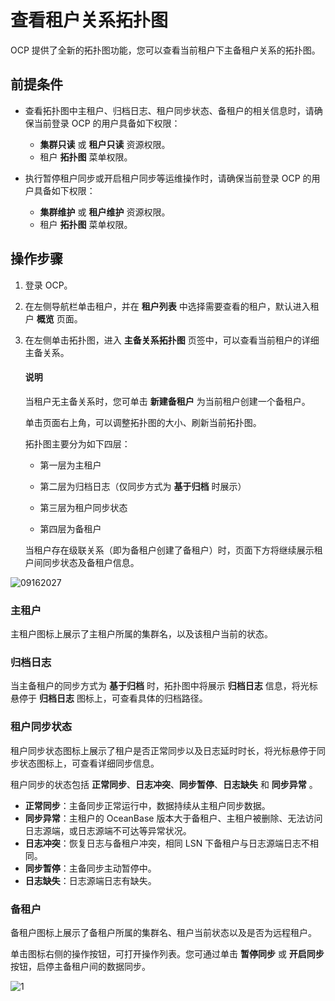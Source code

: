 # 查看租户关系拓扑图

OCP 提供了全新的拓扑图功能，您可以查看当前租户下主备租户关系的拓扑图。

## 前提条件

* 查看拓扑图中主租户、归档日志、租户同步状态、备租户的相关信息时，请确保当前登录 OCP 的用户具备如下权限：

  * **集群只读** 或 **租户只读** 资源权限。
  * 租户 **拓扑图** 菜单权限。

* 执行暂停租户同步或开启租户同步等运维操作时，请确保当前登录 OCP 的用户具备如下权限：

  * **集群维护** 或 **租户维护** 资源权限。
  * 租户 **拓扑图** 菜单权限。

## 操作步骤

1. 登录 OCP。
2. 在左侧导航栏单击租户，并在 **租户列表** 中选择需要查看的租户，默认进入租户 **概览** 页面。
3. 在左侧单击拓扑图，进入 **主备关系拓扑图** 页签中，可以查看当前租户的详细主备关系。

    <main id="notice" type='explain'>
    <h4>说明</h4>
    <p>当租户无主备关系时，您可单击 <b>新建备租户</b> 为当前租户创建一个备租户。</p>
    </main>

    单击页面右上角，可以调整拓扑图的大小、刷新当前拓扑图。

    拓扑图主要分为如下四层：

   * 第一层为主租户

   * 第二层为归档日志（仅同步方式为 **基于归档** 时展示）

   * 第三层为租户同步状态

   * 第四层为备租户

    当租户存在级联关系（即为备租户创建了备租户）时，页面下方将继续展示租户间同步状态及备租户信息。

![09162027](https://obbusiness-private.oss-cn-shanghai.aliyuncs.com/doc/img/ocp/420/%E4%B8%BB%E5%A4%87%E5%85%B3%E7%B3%BB%E6%8B%93%E6%89%91%E5%9B%BE%E6%96%B0.png)

### 主租户

主租户图标上展示了主租户所属的集群名，以及该租户当前的状态。

### 归档日志

当主备租户的同步方式为 **基于归档** 时，拓扑图中将展示 **归档日志** 信息，将光标悬停于 **归档日志** 图标上，可查看具体的归档路径。

### 租户同步状态

租户同步状态图标上展示了租户是否正常同步以及日志延时时长，将光标悬停于同步状态图标上，可查看详细同步信息。

租户同步的状态包括 **正常同步**、**日志冲突**、**同步暂停**、**日志缺失** 和 **同步异常** 。

* **正常同步**：主备同步正常运行中，数据持续从主租户同步数据。
* **同步异常**：主租户的 OceanBase 版本大于备租户、主租户被删除、无法访问日志源端，或日志源端不可达等异常状况。
* **日志冲突**：恢复日志与备租户冲突，相同 LSN 下备租户与日志源端日志不相同。
* **同步暂停**：主备同步主动暂停中。
* **日志缺失**：日志源端日志有缺失。

### 备租户

备租户图标上展示了备租户所属的集群名、租户当前状态以及是否为远程租户。

单击图标右侧的操作按钮，可打开操作列表。您可通过单击 **暂停同步** 或 **开启同步** 按钮，启停主备租户间的数据同步。

![1](https://obbusiness-private.oss-cn-shanghai.aliyuncs.com/doc/img/ocp/420/%E5%BC%80%E5%90%AF%E5%90%8C%E6%AD%A5.png)
